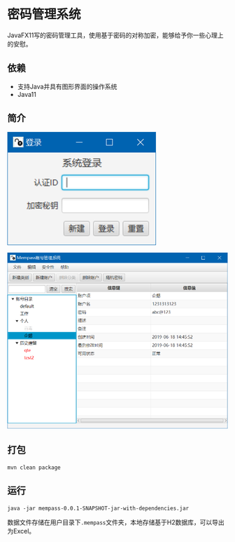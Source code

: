 # 密码管理系统

JavaFX11写的密码管理工具，使用基于密码的对称加密，能够给予你一些心理上的安慰。

## 依赖

* 支持Java并具有图形界面的操作系统
* Java11

## 简介

![](doc/1.png)

![](doc/2.png)

## 打包

```
mvn clean package
```

## 运行

```
java -jar mempass-0.0.1-SNAPSHOT-jar-with-dependencies.jar
```

数据文件存储在用户目录下`.mempass`文件夹，本地存储基于H2数据库，可以导出为Excel。